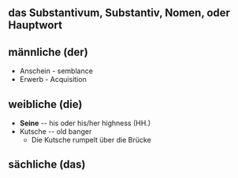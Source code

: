 ## das **Substantivum**, **Substantiv**, **Nomen**, oder **Hauptwort**

## männliche (der)
- Anschein - semblance
- Erwerb - Acquisition

## weibliche (die)
- **Seine** -- his oder his/her highness (HH.)
- Kutsche -- old banger
	- Die Kutsche rumpelt über die Brücke

## sächliche (das)